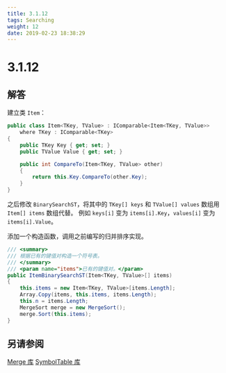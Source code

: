 ```yaml
---
title: 3.1.12
tags: Searching
weight: 12
date: 2019-02-23 18:38:29
---
```


# 3.1.12


## 解答

建立类 `Item`：

```csharp
public class Item<TKey, TValue> : IComparable<Item<TKey, TValue>>
    where TKey : IComparable<TKey>
{
    public TKey Key { get; set; }
    public TValue Value { get; set; }

    public int CompareTo(Item<TKey, TValue> other)
    {
        return this.Key.CompareTo(other.Key);
    }
}
```

之后修改 `BinarySearchST`，将其中的 `TKey[] keys` 和 `TValue[] values` 数组用 `Item[] items` 数组代替。
例如 `keys[i]` 变为 `items[i].Key`，`values[i]` 变为 `items[i].Value`。

添加一个构造函数，调用之前编写的归并排序实现。

```csharp
/// <summary>
/// 根据已有的键值对构造一个符号表。
/// </summary>
/// <param name="items">已有的键值对。</param>
public ItemBinarySearchST(Item<TKey, TValue>[] items)
{
    this.items = new Item<TKey, TValue>[items.Length];
    Array.Copy(items, this.items, items.Length);
    this.n = items.Length;
    MergeSort merge = new MergeSort();
    merge.Sort(this.items);
}
```

## 另请参阅

[Merge 库](https://github.com/ikesnowy/Algorithms-4th-Edition-in-Csharp/tree/master/2%20Sorting/2.2/Merge)
[SymbolTable 库](https://github.com/ikesnowy/Algorithms-4th-Edition-in-Csharp/tree/master/3%20Searching/3.1/SymbolTable)
